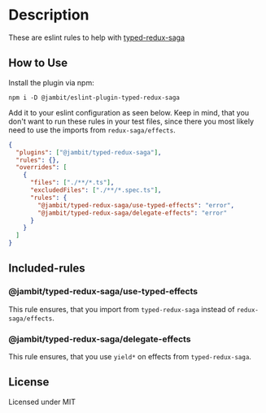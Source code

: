 # Description

These are eslint rules to help with [typed-redux-saga](https://github.com/agiledigital/typed-redux-saga)

## How to Use

Install the plugin via npm:

`npm i -D @jambit/eslint-plugin-typed-redux-saga`

Add it to your eslint configuration as seen below. 
Keep in mind, that you don't want to run these rules in your test files, since there you most likely need to use the imports from `redux-saga/effects`.

```json
{
  "plugins": ["@jambit/typed-redux-saga"],
  "rules": {},
  "overrides": [
    {
      "files": ["./**/*.ts"],
      "excludedFiles": ["./**/*.spec.ts"],
      "rules": {
        "@jambit/typed-redux-saga/use-typed-effects": "error",
        "@jambit/typed-redux-saga/delegate-effects": "error"
      }
    }
  ]
}
```

## Included-rules

### @jambit/typed-redux-saga/use-typed-effects

This rule ensures, that you import from `typed-redux-saga` instead of `redux-saga/effects`.

### @jambit/typed-redux-saga/delegate-effects

This rule ensures, that you use `yield*` on effects from `typed-redux-saga`.

## License

Licensed under MIT
